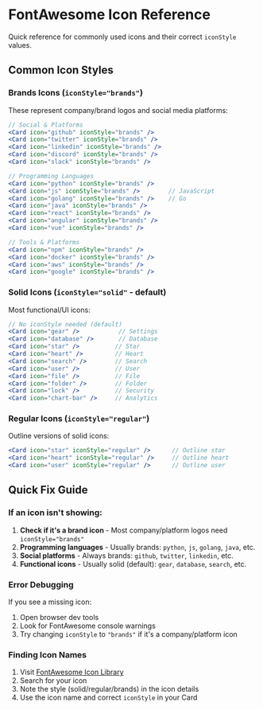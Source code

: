 # FontAwesome Icon Reference

Quick reference for commonly used icons and their correct `iconStyle` values.

## Common Icon Styles

### Brands Icons (`iconStyle="brands"`)
These represent company/brand logos and social media platforms:

```jsx
// Social & Platforms
<Card icon="github" iconStyle="brands" />
<Card icon="twitter" iconStyle="brands" />
<Card icon="linkedin" iconStyle="brands" />
<Card icon="discord" iconStyle="brands" />
<Card icon="slack" iconStyle="brands" />

// Programming Languages
<Card icon="python" iconStyle="brands" />
<Card icon="js" iconStyle="brands" />        // JavaScript
<Card icon="golang" iconStyle="brands" />    // Go
<Card icon="java" iconStyle="brands" />
<Card icon="react" iconStyle="brands" />
<Card icon="angular" iconStyle="brands" />
<Card icon="vue" iconStyle="brands" />

// Tools & Platforms
<Card icon="npm" iconStyle="brands" />
<Card icon="docker" iconStyle="brands" />
<Card icon="aws" iconStyle="brands" />
<Card icon="google" iconStyle="brands" />
```

### Solid Icons (`iconStyle="solid"` - default)
Most functional/UI icons:

```jsx
// No iconStyle needed (default)
<Card icon="gear" />           // Settings
<Card icon="database" />       // Database
<Card icon="star" />          // Star
<Card icon="heart" />         // Heart
<Card icon="search" />        // Search
<Card icon="user" />          // User
<Card icon="file" />          // File
<Card icon="folder" />        // Folder
<Card icon="lock" />          // Security
<Card icon="chart-bar" />     // Analytics
```

### Regular Icons (`iconStyle="regular"`)
Outline versions of solid icons:

```jsx
<Card icon="star" iconStyle="regular" />      // Outline star
<Card icon="heart" iconStyle="regular" />     // Outline heart
<Card icon="user" iconStyle="regular" />      // Outline user
```

## Quick Fix Guide

### If an icon isn't showing:

1. **Check if it's a brand icon** - Most company/platform logos need `iconStyle="brands"`
2. **Programming languages** - Usually brands: `python`, `js`, `golang`, `java`, etc.
3. **Social platforms** - Always brands: `github`, `twitter`, `linkedin`, etc.
4. **Functional icons** - Usually solid (default): `gear`, `database`, `search`, etc.

### Error Debugging

If you see a missing icon:
1. Open browser dev tools
2. Look for FontAwesome console warnings
3. Try changing `iconStyle` to `"brands"` if it's a company/platform icon

### Finding Icon Names

1. Visit [FontAwesome Icon Library](https://fontawesome.com/icons)
2. Search for your icon
3. Note the style (solid/regular/brands) in the icon details
4. Use the icon name and correct `iconStyle` in your Card 